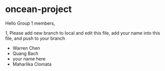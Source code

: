 # oncean-project

Hello Group 1 members,

1, Please add new branch to local and edit this file, add your name into this file, and push to your branch

- Warren Chen
- Quang Bach
- your name here
- Maharlika Clomata
